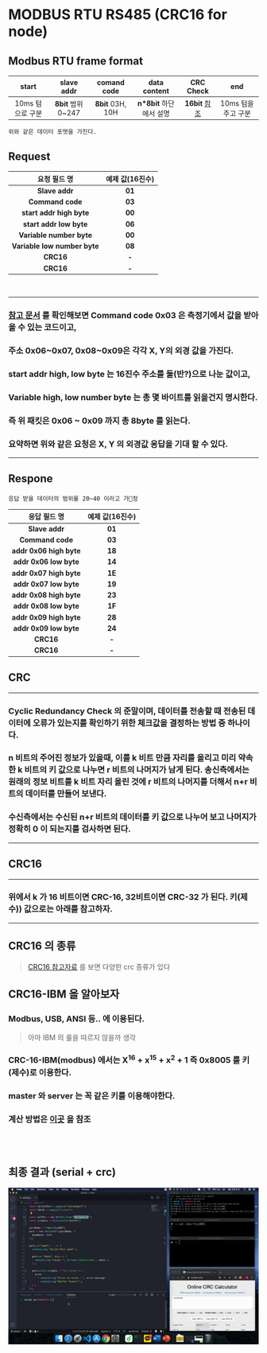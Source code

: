 # MODBUS RTU RS485 (CRC16 for node)

## Modbus RTU frame format  
|    start    |    slave addr     |    comand code    |    data content    |         CRC Check         |      end      |
| :---------: | :---------------: | :---------------: | :----------------: | :-----------------------: | :-----------: |
| 10ms 텀으로 구분 | **8bit** 범위 0~247 | **8bit** 03H, 10H | **n*8bit** 하단에서 설명 | **16bit** [참조](naver.com) | 10ms 텀을 주고 구분 |
    위와 같은 데이터 포맷을 가진다.

## Request
|             요청 필드 명              | 예제 값(16진수) |
| :------------------------------: | :--------: |
|        <b>Slave addr</b>         | <b>01</b>  |
|       <b>Command code</b>        | <b>03</b>  |
|   <b>start addr high byte</b>    | <b>00</b>  |
|    <b>start addr low byte</b>    | <b>06</b>  |
|   <b>Variable number byte </b>   | <b>00</b>  |
| <b>Variable low number byte </b> | <b>08</b>  |
|           <b>CRC16</b>           |  <b>-</b>  |
|           <b>CRC16</b>           |  <b>-</b>  |
<br>

---
### <a href="https://github.com/devGW/modbus_rtu_rs485/document.doc">참고 문서</a> 를 확인해보면 Command code 0x03 은 측정기에서 값을 받아 올 수 있는 코드이고,  
### 주소 0x06\~0x07, 0x08\~0x09은 각각 X, Y의 외경 값을 가진다.
### start addr high, low byte 는 16진수 주소를 둘(반?)으로 나눈 값이고,
### Variable high, low number byte 는 총 몇 바이트를 읽을건지 명시한다.
### 즉 위 패킷은 0x06 \~ 0x09 까지 총 8byte 를 읽는다.
### 요약하면 위와 같은 요청은 X, Y 의 외경값 응답을 기대 할 수 있다.
---
## Respone
    응답 받을 데이터의 범위를 20~40 이라고 가정
|          응답 필드 명           | 예제 값(16진수) |
| :------------------------: | :--------: |
|     <b>Slave addr</b>      | <b>01</b>  |
|    <b>Command code</b>     | <b>03</b>  |
| <b>addr 0x06 high byte</b> | <b>18</b>  |
| <b>addr 0x06 low byte</b>  | <b>14</b>  |
| <b>addr 0x07 high byte</b> | <b>1E</b>  |
| <b>addr 0x07 low byte</b>  | <b>19</b>  |
| <b>addr 0x08 high byte</b> | <b>23</b>  |
| <b>addr 0x08 low byte</b>  | <b>1F</b>  |
| <b>addr 0x09 high byte</b> | <b>28</b>  |
| <b>addr 0x09 low byte</b>  | <b>24</b>  |
|        <b>CRC16</b>        |  <b>-</b>  |
|        <b>CRC16</b>        |  <b>-</b>  |


## CRC
---
### Cyclic Redundancy Check 의 준말이며, 데이터를 전송할 때 전송된 데이터에 오류가 있는지를 확인하기 위한 체크값을 결정하는 방법 중 하나이다.

### n 비트의 주어진 정보가 있을때, 이를 k 비트 만큼 자리를 올리고 미리 약속한 k 비트의 키 값으로 나누면 r 비트의 나머지가 남게 된다. 송신측에서는 원래의 정보 비트를 k 비트 자리 올린 것에 r 비트의 나머지를 더해서 n+r 비트의 데이터를 만들어 보낸다.

### 수신측에서는 수신된 n+r 비트의 데이터를 키 값으로 나누어 보고 나머지가 정확히 0 이 되는지를 검사하면 된다.
---

## CRC16
---
### 위에서 k 가 16 비트이면 CRC-16, 32비트이면 CRC-32 가 된다. 키(제수)) 값으로는 아래를 참고하자.
---

## CRC16 의 종류
 > [CRC16 참고자료](https://en.wikipedia.org/wiki/Cyclic_redundancy_check#Polynomial_representations_of_cyclic_redundancy_checks) 를 보면 다양한 crc 종류가 있다  
 
## **CRC16-IBM** 을 알아보자
### Modbus, USB, ANSI 등.. 에 이용된다.
> 아마 IBM 의 룰을 따르지 않을까 생각

### CRC-16-IBM(modbus) 에서는 X<sup>16</sup>  + x<sup>15</sup> + x<sup>2</sup> + 1 즉 0x8005 를 키(제수)로 이용한다.   
### master 와 server 는 꼭 같은 키를 이용해야한다.
### 계산 방법은 [이곳](https://m.blog.naver.com/PostView.nhn?blogId=h111922&logNo=220640536147&proxyReferer=https%3A%2F%2Fwww.google.com%2F) 을 참조
<br><br>


## **최종 결과 (serial + crc)**
![](./simulation/result.gif)


    
